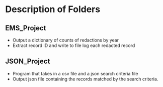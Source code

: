 # Description of Folders

## EMS_Project
- Output a dictionary of counts of redactions by year
- Extract record ID and write to file log each redacted record

## JSON_Project

- Program that takes in a csv file and a json search criteria file 
- Output json file containing the records matched by the search criteria.
